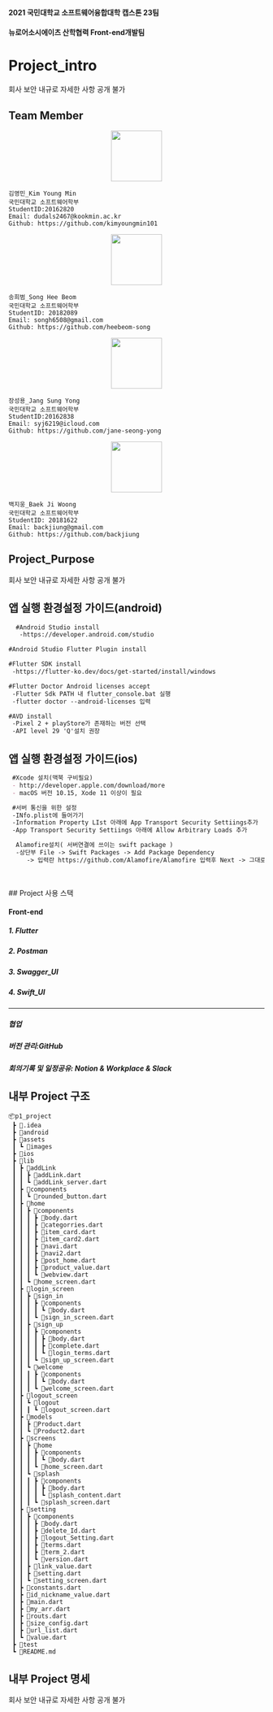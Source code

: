 
#### 2021 국민대학교 소프트웨어융합대학 캡스톤 23팀   
#### 뉴로어소시에이츠 산학협력 Front-end개발팀





  
    
       
        
# Project_intro
회사 보안 내규로 자세한 사항 공개 불가
## Team Member

<center><img src="https://user-images.githubusercontent.com/38937867/119224431-61024200-bb39-11eb-8308-ffb59bf52ec2.jpg" width="100" height="100"></center>

```
김영민_Kim Young Min
국민대학교 소프트웨어학부 
StudentID:20162820
Email: dudals2467@kookmin.ac.kr
Github: https://github.com/kimyoungmin101

```
<center><img src="https://user-images.githubusercontent.com/38937867/119224405-3fa15600-bb39-11eb-8e98-f7f047b8b97e.jpg" width="100" height="100"></center>

```
송희범_Song Hee Beom
국민대학교 소프트웨어학부 
StudentID: 20182089
Email: songh6508@gmail.com
Github: https://github.com/heebeom-song
```
<center><img src="https://user-images.githubusercontent.com/38937867/119224372-11bc1180-bb39-11eb-99d3-60f78fa57592.jpg" width="100" height="100"></center>

```
장성용_Jang Sung Yong
국민대학교 소프트웨어학부 
StudentID:20162838
Email: syj6219@icloud.com
Github: https://github.com/jane-seong-yong
```

<center><img src="https://user-images.githubusercontent.com/38937867/119224288-b558f200-bb38-11eb-8e0d-37ddc93cb3e1.jpg" width="100" height="100"></center>

```
백지웅_Baek Ji Woong
국민대학교 소프트웨어학부 
StudentID: 20181622
Email: backjiung@gmail.com
Github: https://github.com/backjiung
```
## Project_Purpose
회사 보안 내규로 자세한 사항 공개 불가

## 앱 실행 환경설정 가이드(android)

```markdown
  #Android Studio install
   -https://developer.android.com/studio
  ```

  ```markdown
  #Android Studio Flutter Plugin install
  ```
  
  ```markdown
  #Flutter SDK install
   -https://flutter-ko.dev/docs/get-started/install/windows
  ```
  
  ```markdown
  #Flutter Doctor Android licenses accept
   -Flutter Sdk PATH 내 flutter_console.bat 실행
   -flutter doctor --android-licenses 입력
  ```
  
  ```markdown
  #AVD install
   -Pixel 2 + playStore가 존재하는 버전 선택
   -API level 29 'Q'설치 권장
```

 ## 앱 실행 환경설정 가이드(ios)
 
 ```markdown
  #Xcode 설치(맥북 구비필요)
  - http://developer.apple.com/download/more
  - macOS 버전 10.15, Xode 11 이상이 필요 
  ```

  ```markdown
   #서버 통신을 위한 설정
   -INfo.plist에 들어가기
   -Information Property LIst 아래에 App Transport Security Settiings추가
   -App Transport Security Settiings 아래에 Allow Arbitrary Loads 추가
  
    Alamofire설치( 서버연결에 쓰이는 swift package )
    -상단부 File -> Swift Packages -> Add Package Dependency     
       -> 입력란 https://github.com/Alamofire/Alamofire 입력후 Next -> 그대로 쭉 다음 버튼으로 진행
   

   ``` 
   <br/>
## Project 사용 스택

#### Front-end
##### 1. Flutter
##### 2. Postman
##### 3. Swagger_UI
##### 4. Swift_UI
_________________________________
##### 협업
##### 버전 관리:GitHub
##### 회의기록 및 일정공유: Notion & Workplace & Slack

 


## 내부 Project 구조

```
📦p1_project
 ┣ 📂.idea
 ┣ 📂android
 ┣ 📂assets
 ┃ ┗ 📂images
 ┣ 📂ios
 ┣ 📂lib
 ┃ ┣ 📂addLink
 ┃ ┃ ┣ 📜addLink.dart
 ┃ ┃ ┗ 📜addLink_server.dart
 ┃ ┣ 📂components
 ┃ ┃ ┗ 📜rounded_button.dart
 ┃ ┣ 📂home
 ┃ ┃ ┣ 📂components
 ┃ ┃ ┃ ┣ 📜body.dart
 ┃ ┃ ┃ ┣ 📜categorries.dart
 ┃ ┃ ┃ ┣ 📜item_card.dart
 ┃ ┃ ┃ ┣ 📜item_card2.dart
 ┃ ┃ ┃ ┣ 📜navi.dart
 ┃ ┃ ┃ ┣ 📜navi2.dart
 ┃ ┃ ┃ ┣ 📜post_home.dart
 ┃ ┃ ┃ ┣ 📜product_value.dart
 ┃ ┃ ┃ ┗ 📜webview.dart
 ┃ ┃ ┗ 📜home_screen.dart
 ┃ ┣ 📂login_screen
 ┃ ┃ ┣ 📂sign_in
 ┃ ┃ ┃ ┣ 📂components
 ┃ ┃ ┃ ┃ ┗ 📜body.dart
 ┃ ┃ ┃ ┗ 📜sign_in_screen.dart
 ┃ ┃ ┣ 📂sign_up
 ┃ ┃ ┃ ┣ 📂components
 ┃ ┃ ┃ ┃ ┣ 📜body.dart
 ┃ ┃ ┃ ┃ ┣ 📜complete.dart
 ┃ ┃ ┃ ┃ ┗ 📜login_terms.dart
 ┃ ┃ ┃ ┗ 📜sign_up_screen.dart
 ┃ ┃ ┗ 📂welcome
 ┃ ┃ ┃ ┣ 📂components
 ┃ ┃ ┃ ┃ ┗ 📜body.dart
 ┃ ┃ ┃ ┗ 📜welcome_screen.dart
 ┃ ┣ 📂logout_screen
 ┃ ┃ ┗ 📂logout
 ┃ ┃ ┃ ┗ 📜logout_screen.dart
 ┃ ┣ 📂models
 ┃ ┃ ┣ 📜Product.dart
 ┃ ┃ ┗ 📜Product2.dart
 ┃ ┣ 📂screens
 ┃ ┃ ┣ 📂home
 ┃ ┃ ┃ ┣ 📂components
 ┃ ┃ ┃ ┃ ┗ 📜body.dart
 ┃ ┃ ┃ ┗ 📜home_screen.dart
 ┃ ┃ ┗ 📂splash
 ┃ ┃ ┃ ┣ 📂components
 ┃ ┃ ┃ ┃ ┣ 📜body.dart
 ┃ ┃ ┃ ┃ ┗ 📜splash_content.dart
 ┃ ┃ ┃ ┗ 📜splash_screen.dart
 ┃ ┣ 📂setting
 ┃ ┃ ┣ 📂components
 ┃ ┃ ┃ ┣ 📜body.dart
 ┃ ┃ ┃ ┣ 📜delete_Id.dart
 ┃ ┃ ┃ ┣ 📜logout_Setting.dart
 ┃ ┃ ┃ ┣ 📜terms.dart
 ┃ ┃ ┃ ┣ 📜term_2.dart
 ┃ ┃ ┃ ┗ 📜version.dart
 ┃ ┃ ┣ 📜link_value.dart
 ┃ ┃ ┣ 📜setting.dart
 ┃ ┃ ┗ 📜setting_screen.dart
 ┃ ┣ 📜constants.dart
 ┃ ┣ 📜id_nickname_value.dart
 ┃ ┣ 📜main.dart
 ┃ ┣ 📜my_arr.dart
 ┃ ┣ 📜routs.dart
 ┃ ┣ 📜size_config.dart
 ┃ ┣ 📜url_list.dart
 ┃ ┗ 📜value.dart
 ┣ 📂test
 ┗ 📜README.md
```
## 내부 Project 명세
회사 보안 내규로 자세한 사항 공개 불가

